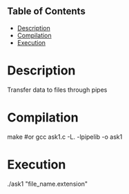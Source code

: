 ## Table of Contents

- [Description](#description)
- [Compilation](#Compilation)
- [Execution](#Execution)

# Description

Transfer data to files through pipes

# Compilation

make #or gcc ask1.c -L. -lpipelib -o ask1

# Execution

./ask1 "file_name.extension"
